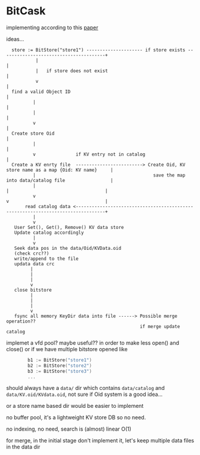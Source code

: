 BitCask
===========================

implementing according to this [paper](https://riak.com/assets/bitcask-intro.pdf)


ideas...
```                                                                                          
  store := BitStore("store1") --------------------- if store exists ---------------------------------------+                                                                     
           |                                                                                               |             
           |   if store does not exist                                                                     |
           v                                                                                               |
  find a valid Object ID                                                                                   |
          |                                                                                                |
          |                                                                                                |
          v                                                                                                |
  Create store Oid                                                                                         |
          |                                                                                                |
          v               if KV entry not in catalog                                                       |
  Create a KV enrty file  -------------------------> Create Oid, KV store name as a map {Oid: KV name}     |
          |                                            save the map into data/catalog file                 |
          |                                                           |                                    |
          v                                                           v                                    |
       read catalog data <---------------------------------------------------------------------------------+
          |                                                                                            
          v                                                                                            
   User Set(), Get(), Remove() KV data store                                                 
   Update catalog accordingly                                                                         
          |                                                                                           
          v                                                                                           
   Seek data pos in the data/Oid/KVData.oid                                                           
   (check crc??)                                                                                      
   write/append to the file                                                                           
   updata data crc                                                                                    
         |                                                                                            
         |                                                                                            
         |                                                                                            
         v                                                                                            
   close bitstore                                                                                     
         |                                                                                            
         |                                                                                            
         |                                                                                            
         v                                                                                            
   fsync all memory KeyDir data into file ------> Possible merge operation??                          
                                                  if merge update catalog                          
```

implemet a vfd pool? maybe useful?? in order to make less open() and close() or if we have multiple bitstore opened like

```go
        b1 := BitStore("store1")
        b2 := BitStore("store2")
        b3 := BitStore("store3")
        ...
```

should always have a `data/` dir which contains `data/catalog` and `data/KV.oid/KVdata.oid`, not sure if Oid system is a good idea...

or a store name based dir would be easier to implement

no buffer pool, it's a lightweight KV store DB so no need.

no indexing, no need, search is (almost) linear O(1)

for merge, in the initial stage don't implement it, let's keep multiple data files in the data dir
